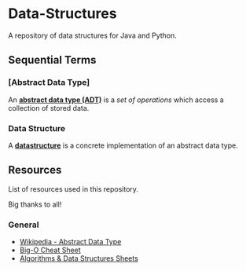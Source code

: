 # Data-Structures

A repository of data structures for Java and Python. 

## Sequential Terms

### [Abstract Data Type]

An [**abstract data type (ADT)**][2] is a *set of operations* which access a collection of stored data.

### Data Structure

A [**datastructure**][4] is a concrete implementation of an abstract data type.

## Resources

List of resources used in this repository.

Big thanks to all!

### General

- [Wikipedia - Abstract Data Type][1]
- [Big-O Cheat Sheet][2]
- [Algorithms & Data Structures Sheets][3]

[1]: https://www.bigocheatsheet.com/
[2]: https://en.wikipedia.org/wiki/Abstract_data_type
[3]: https://cooervo.github.io/Algorithms-DataStructures-BigONotation/index.html
[4]: https://en.wikipedia.org/wiki/Data_structure